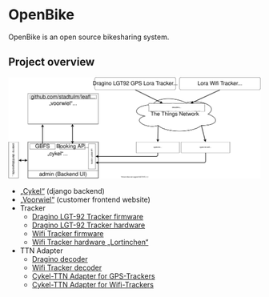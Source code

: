 # OpenBike

OpenBike is an open source bikesharing system.

## Project overview

![](/img/openbike_structure.svg)

* [„Cykel“](https://github.com/stadtulm/cykel) (django backend)
* [„Voorwiel“](https://github.com/stadtulm/voorwiel) (customer frontend website)
* Tracker
	* [Dragino LGT-92 Tracker firmware](https://github.com/dragino/LGT-92_-LoRa_GPS_Tracker/)
	* [Dragino LGT-92 Tracker hardware](https://github.com/dragino/Lora/tree/master/LGT-92)
	* [Wifi Tracker firmware](https://github.com/stadtulm/Lora-Wifi-Location-Tracker)
	* [Wifi Tracker hardware „Lortinchen“](https://github.com/stadtulm/Lora-Wifi-Location-Tracker/tree/master/hardware)
* TTN Adapter
	* [Dragino decoder](https://github.com/stadtulm/tracker-ttn-decoders/blob/master/lgt92-1.5.1.js)
	* [Wifi Tracker decoder](https://github.com/stadtulm/Lora-Wifi-Location-Tracker/blob/master/ttn-decoder-script.js)
	* [Cykel-TTN Adapter for GPS-Trackers](https://github.com/stadtulm/cykel-ttn)
	* [Cykel-TTN Adapter for Wifi-Trackers](https://github.com/stadtulm/cykel-ttn-wifi)
